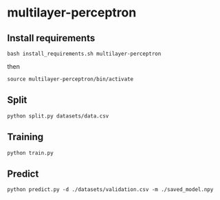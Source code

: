 # multilayer-perceptron

## Install requirements
`bash install_requirements.sh multilayer-perceptron`

then

`source multilayer-perceptron/bin/activate`

## Split
`python split.py datasets/data.csv`

## Training
`python train.py`

## Predict
`python predict.py -d ./datasets/validation.csv -m ./saved_model.npy`